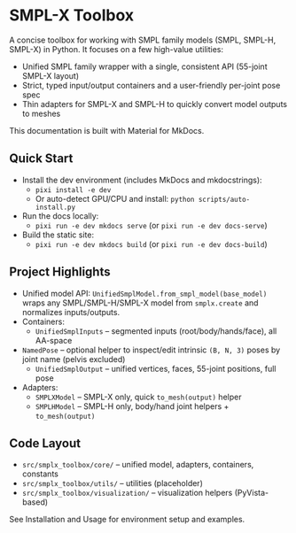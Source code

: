 # SMPL-X Toolbox

A concise toolbox for working with SMPL family models (SMPL, SMPL-H, SMPL-X) in Python. It focuses on a few high-value utilities:

- Unified SMPL family wrapper with a single, consistent API (55-joint SMPL-X layout)
- Strict, typed input/output containers and a user-friendly per-joint pose spec
- Thin adapters for SMPL-X and SMPL-H to quickly convert model outputs to meshes

This documentation is built with Material for MkDocs.

## Quick Start

- Install the dev environment (includes MkDocs and mkdocstrings):
  - `pixi install -e dev`
  - Or auto-detect GPU/CPU and install: `python scripts/auto-install.py`
- Run the docs locally:
  - `pixi run -e dev mkdocs serve` (or `pixi run -e dev docs-serve`)
- Build the static site:
  - `pixi run -e dev mkdocs build` (or `pixi run -e dev docs-build`)

## Project Highlights

- Unified model API: `UnifiedSmplModel.from_smpl_model(base_model)` wraps any SMPL/SMPL-H/SMPL-X model from `smplx.create` and normalizes inputs/outputs.
- Containers:
  - `UnifiedSmplInputs` – segmented inputs (root/body/hands/face), all AA-space
- `NamedPose` – optional helper to inspect/edit intrinsic `(B, N, 3)` poses by joint name (pelvis excluded)
  - `UnifiedSmplOutput` – unified vertices, faces, 55-joint positions, full pose
- Adapters:
  - `SMPLXModel` – SMPL-X only, quick `to_mesh(output)` helper
  - `SMPLHModel` – SMPL-H only, body/hand joint helpers + `to_mesh(output)`

## Code Layout

- `src/smplx_toolbox/core/` – unified model, adapters, containers, constants
- `src/smplx_toolbox/utils/` – utilities (placeholder)
- `src/smplx_toolbox/visualization/` – visualization helpers (PyVista-based)

See Installation and Usage for environment setup and examples.
